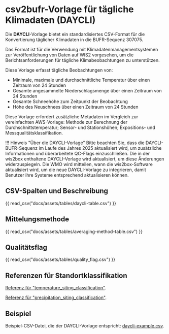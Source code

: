 # csv2bufr-Vorlage für tägliche Klimadaten (DAYCLI)

Die **DAYCLI**-Vorlage bietet ein standardisiertes CSV-Format für die Konvertierung täglicher Klimadaten in die BUFR-Sequenz 307075.

Das Format ist für die Verwendung mit Klimadatenmanagementsystemen zur Veröffentlichung von Daten auf WIS2 vorgesehen, um die Berichtsanforderungen für tägliche Klimabeobachtungen zu unterstützen.

Diese Vorlage erfasst tägliche Beobachtungen von:

- Minimale, maximale und durchschnittliche Temperatur über einen Zeitraum von 24 Stunden
- Gesamte angesammelte Niederschlagsmenge über einen Zeitraum von 24 Stunden
- Gesamte Schneehöhe zum Zeitpunkt der Beobachtung
- Höhe des Neuschnees über einen Zeitraum von 24 Stunden

Diese Vorlage erfordert zusätzliche Metadaten im Vergleich zur vereinfachten AWS-Vorlage: Methode zur Berechnung der Durchschnittstemperatur; Sensor- und Stationshöhen; Expositions- und Messqualitätsklassifikation.

!!! Hinweis "Über die DAYCLI-Vorlage"
    Bitte beachten Sie, dass die DAYCLI-BUFR-Sequenz im Laufe des Jahres 2025 aktualisiert wird, um zusätzliche Informationen und überarbeitete QC-Flags einzuschließen. Die in der wis2box enthaltene DAYCLI-Vorlage wird aktualisiert, um diese Änderungen widerzuspiegeln. Die WMO wird mitteilen, wann die wis2box-Software aktualisiert wird, um die neue DAYCLI-Vorlage zu integrieren, damit Benutzer ihre Systeme entsprechend aktualisieren können.

## CSV-Spalten und Beschreibung

{{ read_csv("docs/assets/tables/daycli-table.csv") }}

## Mittelungsmethode

{{ read_csv("docs/assets/tables/averaging-method-table.csv") }}

## Qualitätsflag

{{ read_csv("docs/assets/tables/quality_flag.csv") }}

## Referenzen für Standortklassifikation

[Referenz für "temperature_siting_classification"](https://library.wmo.int/idviewer/35625/839).

[Referenz für "precipitation_siting_classification"](https://library.wmo.int/idviewer/35625/840).

## Beispiel

Beispiel-CSV-Datei, die der DAYCLI-Vorlage entspricht: [daycli-example.csv](/sample-data/daycli-example.csv).